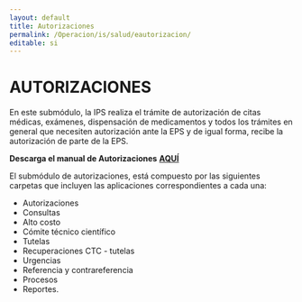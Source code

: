 ```yaml
---
layout: default
title: Autorizaciones
permalink: /Operacion/is/salud/eautorizacion/
editable: si
---
```


# AUTORIZACIONES  

En este submódulo, la IPS realiza el trámite de autorización de citas médicas, exámenes, dispensación de medicamentos y todos los trámites en general que necesiten autorización ante la EPS y de igual forma, recibe la autorización de parte de la EPS.  


**Descarga el manual de Autorizaciones** [**AQUÍ**](http://docs.oasiscom.com/Operacion/is/salud/eautorizacion/manual%20autorizaciones.pdf)

El submódulo de autorizaciones, está compuesto por las siguientes carpetas que incluyen las aplicaciones correspondientes a cada una:  

* Autorizaciones  
* Consultas  
* Alto costo  
* Cómite técnico científico  
* Tutelas  
* Recuperaciones CTC - tutelas  
* Urgencias  
* Referencia y contrareferencia  
* Procesos  
* Reportes.  

